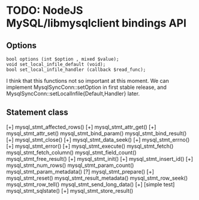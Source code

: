 TODO: NodeJS MySQL/libmysqlclient bindings API
==============================================

Options
-------

    bool options (int $option , mixed $value);
    void set_local_infile_default (void);
    bool set_local_infile_handler (callback $read_func);

I think that this functions not so important at this moment.
We can implement MysqlSyncConn::setOption in first stable release,
and MysqlSyncConn::setLocalInfile{Default,Handler} later.

Statement class
---------------

[+] mysql_stmt_affected_rows()
[+] mysql_stmt_attr_get()
[+] mysql_stmt_attr_set()
mysql_stmt_bind_param()
mysql_stmt_bind_result()
[+] mysql_stmt_close()
[+] mysql_stmt_data_seek()
[+] mysql_stmt_errno()
[+] mysql_stmt_error()
[+] mysql_stmt_execute()
mysql_stmt_fetch()
mysql_stmt_fetch_column()
mysql_stmt_field_count()
mysql_stmt_free_result()
[+] mysql_stmt_init()
[+] mysql_stmt_insert_id()
[+] mysql_stmt_num_rows()
mysql_stmt_param_count()
mysql_stmt_param_metadata()
[?] mysql_stmt_prepare()
[+] mysql_stmt_reset()
mysql_stmt_result_metadata()
mysql_stmt_row_seek()
mysql_stmt_row_tell()
mysql_stmt_send_long_data()
[+] [simple test] mysql_stmt_sqlstate()
[+] mysql_stmt_store_result()

